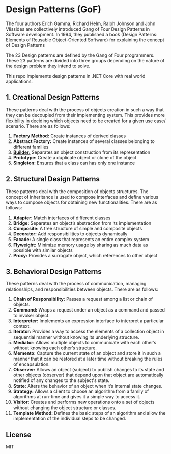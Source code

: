# Design Patterns (GoF)
The four authors Erich Gamma, Richard Helm, Ralph Johnson and John Vlissides are collectively introduced Gang of Four Design Patterns in Software development. In 1994, they published a book (Design Patterns: Elements of Reusable Object-Oriented Software) for explaining the concept of Design Patterns

The 23 Design patterns are defined by the Gang of Four programmers. These 23 patterns are divided into three groups depending on the nature of the design problem they intend to solve.

This repo implements design patterns in .NET Core with real world applications.

## 1. Creational Design Patterns
These patterns deal with the process of objects creation in such a way that they can be decoupled from their implementing system. This provides more flexibility in deciding which objects need to be created for a given use case/ scenario. There are as follows:
1. **Factory Method:** Create instances of derived classes
2. **Abstract Factory:** Create instances of several classes belonging to different families
3. **[Builder:](builder/README.md)** Separates an object construction from its representation
4. **Prototype:** Create a duplicate object or clone of the object
5. **Singleton:** Ensures that a class can has only one instance

## 2. Structural Design Patterns
These patterns deal with the composition of objects structures. The concept of inheritance is used to compose interfaces and define various ways to compose objects for obtaining new functionalities. There are as follows:
1. **Adapter:** Match interfaces of different classes
2. **Bridge:** Separates an object’s abstraction from its implementation
3. **Composite:** A tree structure of simple and composite objects
4. **Decorator:** Add responsibilities to objects dynamically
5. **Facade:** A single class that represents an entire complex system
6. **Flyweight:** Minimize memory usage by sharing as much data as possible with similar objects
7. **Proxy:** Provides a surrogate object, which references to other object

## 3. Behavioral Design Patterns
These patterns deal with the process of communication, managing relationships, and responsibilities between objects. There are as follows:
1. **Chain of Responsibility:** Passes a request among a list or chain of objects.
2. **Command:** Wraps a request under an object as a command and passed to invoker object.
3. **Interpreter:** Implements an expression interface to interpret a particular context.
4. **Iterator:** Provides a way to access the elements of a collection object in sequential manner without knowing its underlying structure.
5. **Mediator:** Allows multiple objects to communicate with each other’s without knowing each other’s structure.
6. **Memento:** Capture the current state of an object and store it in such a manner that it can be restored at a later time without breaking the rules of encapsulation.
7. **Observer:** Allows an object (subject) to publish changes to its state and other objects (observer) that depend upon that object are automatically notified of any changes to the subject's state.
8. **State:** Alters the behavior of an object when it’s internal state changes.
9. **Strategy:** Allows a client to choose an algorithm from a family of algorithms at run-time and gives it a simple way to access it.
10. **Visitor:** Creates and performs new operations onto a set of objects without changing the object structure or classes.
11. **Template Method:** Defines the basic steps of an algorithm and allow the implementation of the individual steps to be changed.

License
----

MIT